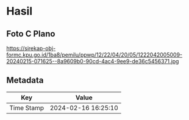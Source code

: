 # Hasil

## Foto C Plano

https://sirekap-obj-formc.kpu.go.id/1ba8/pemilu/ppwp/12/22/04/20/05/1222042005009-20240215-071625--8a9609b0-90cd-4ac4-9ee9-de36c5456371.jpg


## Metadata

| Key        | Value               |
| ---------- | ------------------- |
| Time Stamp | 2024-02-16 16:25:10 |



